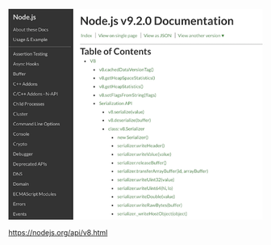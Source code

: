 ![](../../../images/created-docs-1.png)

<a href="https://nodejs.org/api/v8.html" class="ref-link">
  https://nodejs.org/api/v8.html
</a>
